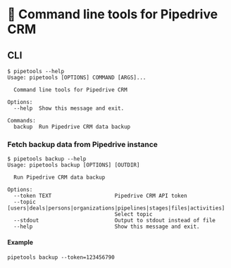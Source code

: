 # 🛴 Command line tools for Pipedrive CRM

## CLI

```
$ pipetools --help
Usage: pipetools [OPTIONS] COMMAND [ARGS]...

  Command line tools for Pipedrive CRM

Options:
  --help  Show this message and exit.

Commands:
  backup  Run Pipedrive CRM data backup
```

### Fetch backup data from Pipedrive instance

```
$ pipetools backup --help
Usage: pipetools backup [OPTIONS] [OUTDIR]

  Run Pipedrive CRM data backup

Options:
  --token TEXT                    Pipedrive CRM API token
  --topic [users|deals|persons|organizations|pipelines|stages|files|activities]
                                  Select topic
  --stdout                        Output to stdout instead of file
  --help                          Show this message and exit.
```

#### Example

```
pipetools backup --token=123456790
```
